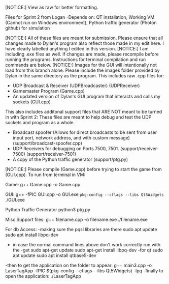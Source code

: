 [NOTICE:] View as raw for better formatting.

Files for Sprint 2 from Logan
-Depends on: QT installation, Working VM (Cannot run on Windows environment), Python traffic generator (Photon github) for simulation

[NOTICE:] All of these files are meant for submission. Please ensure that all changes made to Dylan's program also reflect those made in my edit here. I have clearly labelled anything I edited in this version.
[NOTICE:] I am including .exe files as well. If changes are made, please recompile before running the programs. Instructions for terminal compilation and run commands are below.
[NOTICE:] Images for the GUI will intentionally not load from this branch alone. Please include the images folder provided by Dylan in the same directory as the program.
This includes raw .cpp files for:
- UDP Broadcast & Receiver (UDPBroadcaster) (UDPReceiver)
- Gamemaster Program (Game.cpp)
- An updated version of Dylan's GUI program that interacts and calls my sockets (GUI.cpp)

This also includes additonal support files that ARE NOT meant to be turned in with Sprint 2:
These files are meant to help debug and test the UDP sockets and program as a whole.
- Broadcast spoofer (Allows for direct broadcasts to be sent from user input port, network address, and with custom message) (support/broadcast-spoofer.cpp)
- UDP Receivers for debugging on Ports 7500, 7501. (support/receiver-7500) (support/receiver-7501)
- A copy of the Python traffic generator (support/ptg.py)

[NOTICE:] Please compile (Game.cpp) before trying to start the game from (GUI.cpp).
To run from terminal in VM:

Game:
  g++ Game.cpp -o Game.cpp

GUI:
  g++ -fPIC GUI.cpp -o GUI.exe `pkg-config --cflags --libs Qt5Widgets`
  ./GUI.exe


Python Traffic Generator
  python3 ptg.py

Misc Support files:
  g++ filename.cpp -o filename.exe
  ./filename.exe


For db Access:
-making sure the pqsl libraries are there
sudo apt update
sudo apt install libpq-dev
- in case the normal command lines above don't work correctly run with the -get
sudo apt-get update 
sudo apt-get install libpq-dev
-for qt
sudo apt update
sudo apt install qtbase5-dev

-then to get the application on the folder to appear:
g++ main3.cpp -o LaserTagApp -fPIC     $(pkg-config --cflags --libs Qt5Widgets) -lpq
-finally to open the application:
./LaserTagApp
  

  
